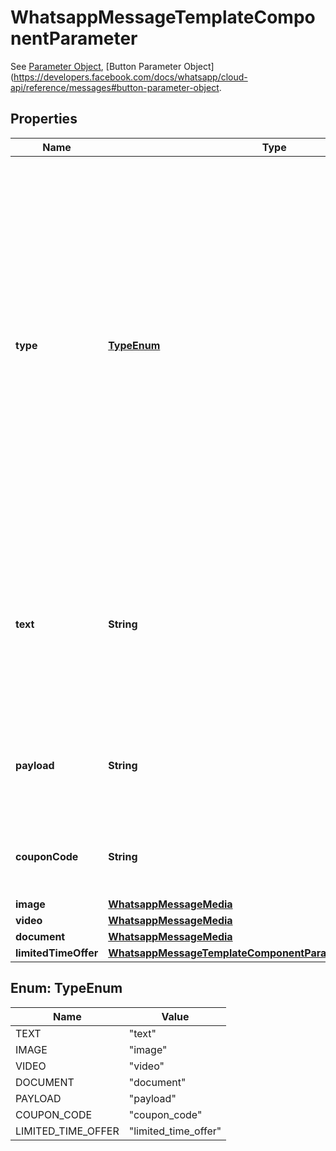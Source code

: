 

# WhatsappMessageTemplateComponentParameter

See [Parameter Object](https://developers.facebook.com/docs/whatsapp/cloud-api/reference/messages#parameter-object), [Button Parameter Object](https://developers.facebook.com/docs/whatsapp/cloud-api/reference/messages#button-parameter-object.

## Properties

| Name | Type | Description | Notes |
|------------ | ------------- | ------------- | -------------|
|**type** | [**TypeEnum**](#TypeEnum) | **Required.** Describes the parameter type. - &#x60;text&#x60;: Used when the template component type is &#x60;BODY&#x60;, or the &#x60;HEADER&#x60; component format is &#x60;TEXT&#x60;. - &#x60;image&#x60;: Used when the template &#x60;HEADER&#x60; component is &#x60;IMAGE&#x60;. - &#x60;video&#x60;: Used when the template &#x60;HEADER&#x60; component is &#x60;VIDEO&#x60;. - &#x60;document&#x60;: Used when the template &#x60;HEADER&#x60; component is &#x60;DOCUMENT&#x60;. - &#x60;payload&#x60;: Used when the template component button type is &#x60;QUICK_REPLY&#x60;. - &#x60;coupon_code&#x60;: Used when the template component button type is &#x60;COPY_CODE&#x60;. - &#x60;limited_time_offer&#x60;: Used when the template component type is &#x60;LIMITED_TIME_OFFER&#x60;. |  [optional] |
|**text** | **String** | **Required when &#x60;type&#x60; &#x3D; &#x60;text&#x60;.** The message&#39;s text. For the header component, the character limit is 60 characters. For the body component, the character limit is 1024 characters. For url buttons, it indicates the developer-provided suffix that is appended to the predefined prefix URL in the template. |  [optional] |
|**payload** | **String** | Required for &#x60;quick_reply&#x60; buttons. Developer-defined payload that is returned when the button is clicked in addition to the display text on the button. |  [optional] |
|**couponCode** | **String** | **Required when &#x60;type&#x60; &#x3D; &#x60;coupon_code&#x60;.** The coupon code to be copied when the customer taps the button. |  [optional] |
|**image** | [**WhatsappMessageMedia**](WhatsappMessageMedia.md) |  |  [optional] |
|**video** | [**WhatsappMessageMedia**](WhatsappMessageMedia.md) |  |  [optional] |
|**document** | [**WhatsappMessageMedia**](WhatsappMessageMedia.md) |  |  [optional] |
|**limitedTimeOffer** | [**WhatsappMessageTemplateComponentParameterLimitedTimeOffer**](WhatsappMessageTemplateComponentParameterLimitedTimeOffer.md) |  |  [optional] |



## Enum: TypeEnum

| Name | Value |
|---- | -----|
| TEXT | &quot;text&quot; |
| IMAGE | &quot;image&quot; |
| VIDEO | &quot;video&quot; |
| DOCUMENT | &quot;document&quot; |
| PAYLOAD | &quot;payload&quot; |
| COUPON_CODE | &quot;coupon_code&quot; |
| LIMITED_TIME_OFFER | &quot;limited_time_offer&quot; |



